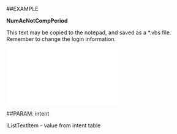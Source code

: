 

##EXAMPLE

**NumAcNotCompPeriod**

This text may be copied to the notepad, and saved as a *.vbs file. Remember to change the login information.

![](../../Examples/vbs/SOCounter.NumActivitiesNotCompletedPeriod.vb.txt)







##PARAM: intent

IListTextItem - value from intent table




